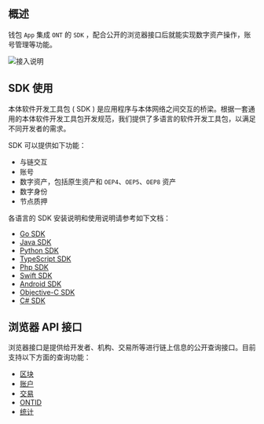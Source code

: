 
## 概述
钱包 ```App``` 集成 ```ONT``` 的 ```SDK``` ，配合公开的浏览器接口后就能实现数字资产操作，账号管理等功能。

![接入说明](https://raw.githubusercontent.com/ontio/documentation/master/dev-website-docs/assets/integration/sdk.png)

## SDK 使用
本体软件开发工具包 ( SDK ) 是应用程序与本体网络之间交互的桥梁。根据一套通用的本体软件开发工具包开发规范，我们提供了多语言的软件开发工具包，以满足不同开发者的需求。

SDK 可以提供如下功能：
-  与链交互
-  账号
-  数字资产，包括原生资产和 ```OEP4```、```OEP5```、```OEP8``` 资产
-  数字身份
-  节点质押

各语言的 SDK 安装说明和使用说明请参考如下文档：

- [Go SDK](http://dev-docs.ont.io/#/docs-cn/SDKs/01-go-sdk)
- [Java SDK](http://dev-docs.ont.io/#/docs-cn/SDKs/02-java-sdk)
- [Python SDK](http://dev-docs.ont.io/#/docs-cn/SDKs/03-python-sdk)
- [TypeScript SDK](http://dev-docs.ont.io/#/docs-cn/SDKs/04-ts-sdk)
- [Php SDK](http://dev-docs.ont.io/#/docs-cn/SDKs/05-php-sdk)
- [Swift SDK](http://dev-docs.ont.io/#/docs-cn/SDKs/06-swift-sdk)
- [Android SDK](http://dev-docs.ont.io/#/docs-cn/SDKs/07-android-sdk)
- [Objective-C SDK](http://dev-docs.ont.io/#/docs-cn/SDKs/08-objective-c-sdk)
- [C# SDK](http://dev-docs.ont.io/#/docs-cn/SDKs/08-objective-csharp-sdk)

## 浏览器 API 接口

浏览器接口是提供给开发者、机构、交易所等进行链上信息的公开查询接口。目前支持以下方面的查询功能：

- [区块](http://dev-docs.ont.io/#/docs-cn/explorer/blocks)
- [账户](http://dev-docs.ont.io/#/docs-cn/explorer/accounts)
- [交易](http://dev-docs.ont.io/#/docs-cn/explorer/transactions)
- [ONTID](http://dev-docs.ont.io/#/docs-cn/explorer/ontid)
- [统计](http://dev-docs.ont.io/#/docs-cn/explorer/statistics)
